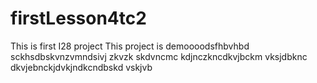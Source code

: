 # firstLesson4tc2
This is first I28 project
This project is demoooodsfhbvhbd
sckhsdbskvnzvmndsivj
zkvzk skdvncmc kdjnczkncdkvjbckm vksjdbknc dkvjebnckjdvkjndkcndbskd vskjvb
